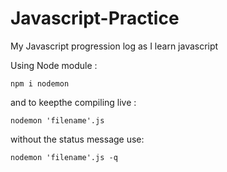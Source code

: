 # Javascript-Practice
My Javascript progression log as I learn javascript


Using Node module :
```
npm i nodemon
```

and to keepthe compiling live :
```
nodemon 'filename'.js
```
without the status message use:
```
nodemon 'filename'.js -q
```
